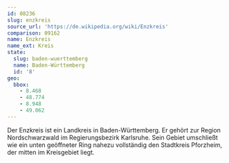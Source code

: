 ```yaml
---
id: 08236
slug: enzkreis
source_url: 'https://de.wikipedia.org/wiki/Enzkreis'
comparison: 09162
name: Enzkreis
name_ext: Kreis
state:
  slug: baden-wuerttemberg
  name: Baden-Württemberg
  id: '8'
geo:
  bbox:
    - 8.468
    - 48.774
    - 8.948
    - 49.062
---
```


Der Enzkreis ist ein Landkreis in Baden-Württemberg. Er gehört zur Region Nordschwarzwald im Regierungsbezirk Karlsruhe. Sein Gebiet umschließt wie ein unten geöffneter Ring nahezu vollständig den Stadtkreis Pforzheim, der mitten im Kreisgebiet liegt.
